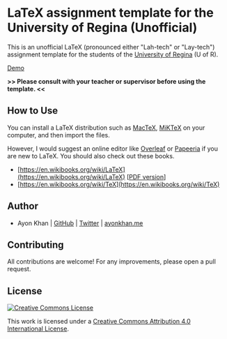 # LaTeX assignment template for the University of Regina (Unofficial)

This is an unofficial LaTeX (pronounced either "Lah-tech" or "Lay-tech") assignment template for the students of the [University of Regina](https://www.uregina.ca) (U of R).

[Demo](https://uploads.ayonkhan.me/file/baquet/uofr-assignment-template/demo.pdf)

**>> Please consult with your teacher or supervisor before using the template. <<**

## How to Use

You can install a LaTeX distribution such as [MacTeX](http://www.tug.org/mactex/), [MiKTeX](http://miktex.org/) on your computer, and then import the files.

However, I would suggest an online editor like [Overleaf](https://www.overleaf.com/) or [Papeeria](http://papeeria.com/) if you are new to LaTeX. You should also check out these books.

- [https://en.wikibooks.org/wiki/LaTeX](https://en.wikibooks.org/wiki/LaTeX) [[PDF version](https://upload.wikimedia.org/wikipedia/commons/2/2d/LaTeX.pdf)]
- [https://en.wikibooks.org/wiki/TeX](https://en.wikibooks.org/wiki/TeX)

## Author

- Ayon Khan | [GitHub](https://github.com/ayonkhan) | [Twitter](https://twitter.com/ayonkhan) | [ayonkhan.me](https://www.ayonkhan.me)

## Contributing

All contributions are welcome! For any improvements, please open a pull request.

## License

[![Creative Commons License](https://i.creativecommons.org/l/by/4.0/80x15.png)](http://creativecommons.org/licenses/by/4.0/)

This work is licensed under a [Creative Commons Attribution 4.0 International License](https://creativecommons.org/licenses/by/4.0/).
